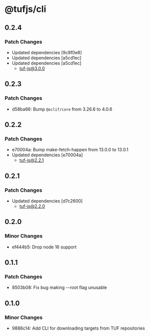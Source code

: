 # @tufjs/cli

## 0.2.4

### Patch Changes

- Updated dependencies [9c8f0e8]
- Updated dependencies [a5cd1ec]
- Updated dependencies [a5cd1ec]
  - tuf-js@3.0.0

## 0.2.3

### Patch Changes

- d58ba66: Bump `@oclif/core` from 3.26.6 to 4.0.6

## 0.2.2

### Patch Changes

- e70004a: Bump make-fetch-happen from 13.0.0 to 13.0.1
- Updated dependencies [e70004a]
  - tuf-js@2.2.1

## 0.2.1

### Patch Changes

- Updated dependencies [d7c2600]
  - tuf-js@2.2.0

## 0.2.0

### Minor Changes

- ef444b5: Drop node 16 support

## 0.1.1

### Patch Changes

- 8503b08: Fix bug making --root flag unusable

## 0.1.0

### Minor Changes

- 9886c14: Add CLI for downloading targets from TUF repositories
